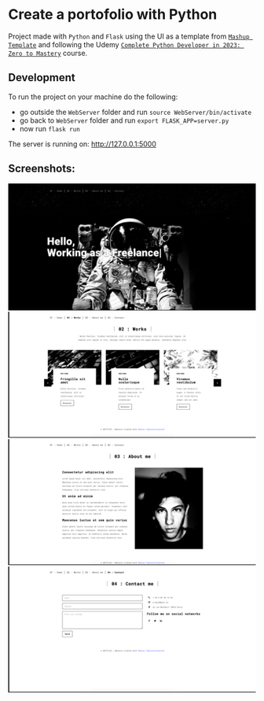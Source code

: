 # Create a portofolio with Python

Project made with `Python` and `Flask` using the UI as a template from [`Mashup Template`](http://www.mashup-template.com/) and following the Udemy [`Complete Python Developer in 2023: Zero to Mastery`](https://www.udemy.com/course/complete-python-developer-zero-to-mastery) course.

## Development

To run the project on your machine do the following:

- go outside the `WebServer` folder and run `source WebServer/bin/activate`
- go back to `WebServer` folder and run `export FLASK_APP=server.py`
- now run `flask run`

The server is running on: http://127.0.0.1:5000


## Screenshots:

<img src="./assets/1.png">
<img src="./assets/2.png">
<img src="./assets/3.png">
<img src="./assets/4.png">
